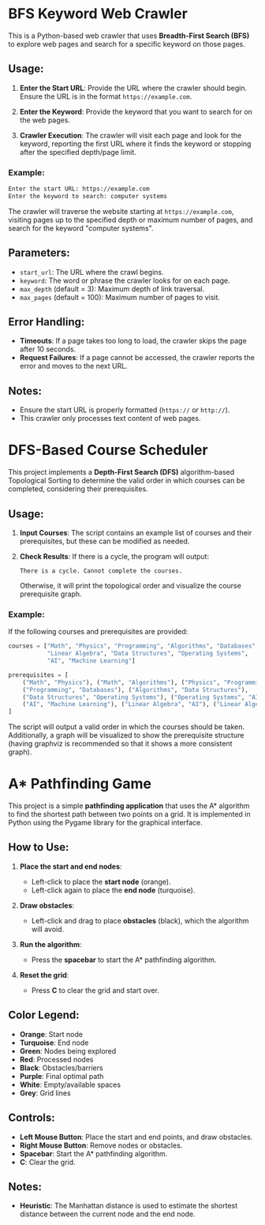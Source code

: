 # BFS Keyword Web Crawler

This is a Python-based web crawler that uses **Breadth-First Search (BFS)** to explore web pages and search for a specific keyword on those pages.

## Usage:
1. **Enter the Start URL**: Provide the URL where the crawler should begin. Ensure the URL is in the format `https://example.com`.

2. **Enter the Keyword**: Provide the keyword that you want to search for on the web pages.

3. **Crawler Execution**: The crawler will visit each page and look for the keyword, reporting the first URL where it finds the keyword or stopping after the specified depth/page limit.

### Example:
```bash
Enter the start URL: https://example.com
Enter the keyword to search: computer systems
```

The crawler will traverse the website starting at `https://example.com`, visiting pages up to the specified depth or maximum number of pages, and search for the keyword "computer systems".

## Parameters:
- `start_url`: The URL where the crawl begins.
- `keyword`: The word or phrase the crawler looks for on each page.
- `max_depth` (default = 3): Maximum depth of link traversal.
- `max_pages` (default = 100): Maximum number of pages to visit.

## Error Handling:
- **Timeouts**: If a page takes too long to load, the crawler skips the page after 10 seconds.
- **Request Failures**: If a page cannot be accessed, the crawler reports the error and moves to the next URL.

## Notes:
- Ensure the start URL is properly formatted (`https://` or `http://`).
- This crawler only processes text content of web pages.

# DFS-Based Course Scheduler

This project implements a **Depth-First Search (DFS)** algorithm-based Topological Sorting to determine the valid order in which courses can be completed, considering their prerequisites.

## Usage:
1. **Input Courses**: The script contains an example list of courses and their prerequisites, but these can be modified as needed.

2. **Check Results**: If there is a cycle, the program will output:
   ```
   There is a cycle. Cannot complete the courses.
   ```
   Otherwise, it will print the topological order and visualize the course prerequisite graph.

### Example:
If the following courses and prerequisites are provided:

```python
courses = ["Math", "Physics", "Programming", "Algorithms", "Databases", 
           "Linear Algebra", "Data Structures", "Operating Systems", 
           "AI", "Machine Learning"]

prerequisites = [
    ("Math", "Physics"), ("Math", "Algorithms"), ("Physics", "Programming"),
    ("Programming", "Databases"), ("Algorithms", "Data Structures"),
    ("Data Structures", "Operating Systems"), ("Operating Systems", "AI"),
    ("AI", "Machine Learning"), ("Linear Algebra", "AI"), ("Linear Algebra", "Machine Learning")
]
```

The script will output a valid order in which the courses should be taken. Additionally, a graph will be visualized to show the prerequisite structure (having graphviz is recommended so that it shows a more consistent graph).

# A* Pathfinding Game

This project is a simple **pathfinding application** that uses the A* algorithm to find the shortest path between two points on a grid. It is implemented in Python using the Pygame library for the graphical interface. 

## How to Use:
1. **Place the start and end nodes**: 
   - Left-click to place the **start node** (orange).
   - Left-click again to place the **end node** (turquoise).

2. **Draw obstacles**: 
   - Left-click and drag to place **obstacles** (black), which the algorithm will avoid.

3. **Run the algorithm**:
   - Press the **spacebar** to start the A* pathfinding algorithm.

4. **Reset the grid**:
   - Press **C** to clear the grid and start over.

## Color Legend:
- **Orange**: Start node
- **Turquoise**: End node
- **Green**: Nodes being explored
- **Red**: Processed nodes
- **Black**: Obstacles/barriers
- **Purple**: Final optimal path
- **White**: Empty/available spaces
- **Grey**: Grid lines

## Controls:
- **Left Mouse Button**: Place the start and end points, and draw obstacles.
- **Right Mouse Button**: Remove nodes or obstacles.
- **Spacebar**: Start the A* pathfinding algorithm.
- **C**: Clear the grid.

## Notes:
- **Heuristic**: The Manhattan distance is used to estimate the shortest distance between the current node and the end node.
